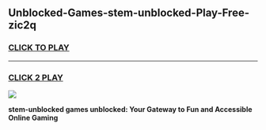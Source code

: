 
## Unblocked-Games-stem-unblocked-Play-Free-zic2q
<h3>
<a href="https://premium76.site?title=stem-unblocked&ref=12A">CLICK TO PLAY</a></h3>
<hr>

<h3>
<a href="https://premium76.site?title=stem-unblocked&ref=12A">CLICK 2 PLAY</a>
  
</h3>

<a href="https://premium76.site?title=stem-unblocked&ref=12A"><img src="https://clearcache.store/games.png"></a>


**stem-unblocked games unblocked: Your Gateway to Fun and Accessible Online Gaming**
